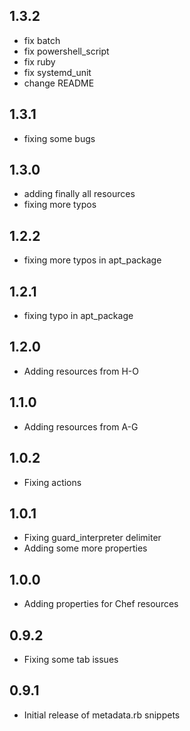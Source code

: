 ## 1.3.2

* fix batch
* fix powershell_script
* fix ruby
* fix systemd_unit
* change README

## 1.3.1

* fixing some bugs

## 1.3.0

* adding finally all resources
* fixing more typos

## 1.2.2

* fixing more typos in apt_package

## 1.2.1

* fixing typo in apt_package

## 1.2.0

* Adding resources from H-O

## 1.1.0

* Adding resources from A-G

## 1.0.2

* Fixing actions

## 1.0.1

* Fixing guard_interpreter delimiter
* Adding some more properties

## 1.0.0

* Adding properties for Chef resources

## 0.9.2

* Fixing some tab issues

## 0.9.1

* Initial release of metadata.rb snippets
